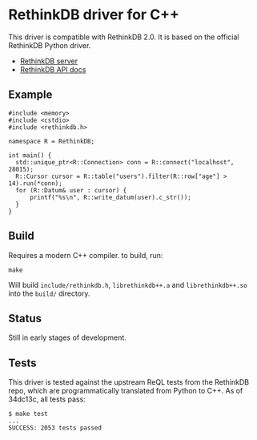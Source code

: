 # RethinkDB driver for C++

This driver is compatible with RethinkDB 2.0. It is based on the
official RethinkDB Python driver.

* [RethinkDB server](http://rethinkdb.com/)
* [RethinkDB API docs](http://rethinkdb.com/api/python/)

## Example

```
#include <memory>
#include <cstdio>
#include <rethinkdb.h>

namespace R = RethinkDB;

int main() {
  std::unique_ptr<R::Connection> conn = R::connect("localhost", 28015);
  R::Cursor cursor = R::table("users").filter(R::row["age"] > 14).run(*conn);
  for (R::Datum& user : cursor) {
      printf("%s\n", R::write_datum(user).c_str());
  }
}
```

## Build

Requires a modern C++ compiler. to build, run:

```
make
```

Will build `include/rethinkdb.h`, `librethinkdb++.a` and
`librethinkdb++.so` into the `build/` directory.

## Status

Still in early stages of development.

## Tests

This driver is tested against the upstream ReQL tests from the
RethinkDB repo, which are programmatically translated from Python to
C++. As of 34dc13c, all tests pass:

```
$ make test
...
SUCCESS: 2053 tests passed
```
